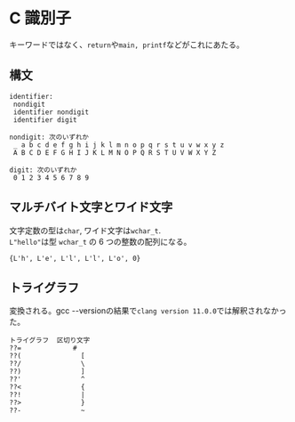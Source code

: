 # C 識別子
キーワードではなく、`return`や`main, printf`などがこれにあたる。

## 構文
```
identifier:
 nondigit
 identifier nondigit
 identifier digit

nondigit: 次のいずれか
 _ a b c d e f g h i j k l m n o p q r s t u v w x y z
 A B C D E F G H I J K L M N O P Q R S T U V W X Y Z

digit: 次のいずれか
 0 1 2 3 4 5 6 7 8 9
```

## マルチバイト文字とワイド文字
文字定数の型は`char`, ワイド文字は`wchar_t`.  
`L"hello"`は型 `wchar_t` の 6 つの整数の配列になる。
```
{L'h', L'e', L'l', L'l', L'o', 0}
```

## トライグラフ
変換される。gcc --versionの結果で`clang version 11.0.0`では解釈されなかった。
```
トライグラフ	区切り文字
??=	            #
??(		          [
??/		          \
??)		          ]
??'		          ^
??<		          {
??!		          |
??>		          }
??-		          ~
```